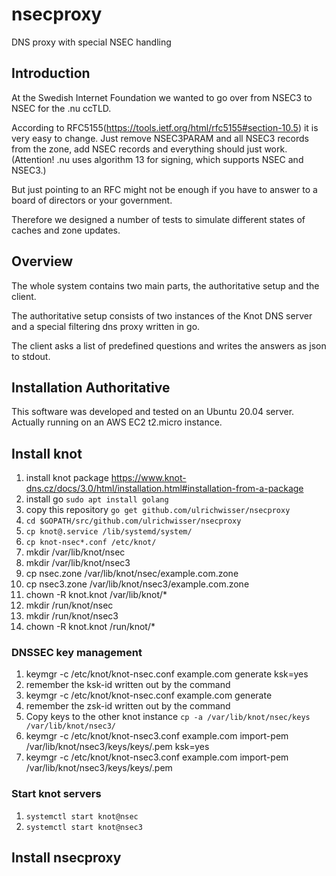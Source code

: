 # nsecproxy
DNS proxy with special NSEC handling

## Introduction
At the Swedish Internet Foundation we wanted to go over from NSEC3 to NSEC for the .nu ccTLD.

According to RFC5155(https://tools.ietf.org/html/rfc5155#section-10.5) it is very easy
to change. Just remove NSEC3PARAM and all NSEC3 records from the zone, add NSEC records
and everything should just work. (Attention! .nu uses algorithm 13 for signing, which supports NSEC and NSEC3.)

But just pointing to an RFC might not be enough if you have to answer to a board
of directors or your government.

Therefore we designed a number of tests to simulate different states of caches and
zone updates.

## Overview
The whole system contains two main parts, the authoritative setup and the client.

The authoritative setup consists of two instances of the Knot DNS server and a
special filtering dns proxy written in go.

The client asks a list of predefined questions and writes the answers as json to stdout.

## Installation Authoritative
This software was developed and tested on an Ubuntu 20.04 server. Actually running on an AWS EC2 t2.micro instance.

## Install knot
1. install knot package https://www.knot-dns.cz/docs/3.0/html/installation.html#installation-from-a-package
2. install go `sudo apt install golang`
3. copy this repository `go get github.com/ulrichwisser/nsecproxy`
4. `cd $GOPATH/src/github.com/ulrichwisser/nsecproxy`
5. `cp knot@.service /lib/systemd/system/`
6. `cp knot-nsec*.conf /etc/knot/`
7. mkdir /var/lib/knot/nsec
8. mkdir /var/lib/knot/nsec3
9. cp nsec.zone /var/lib/knot/nsec/example.com.zone
10. cp nsec3.zone /var/lib/knot/nsec3/example.com.zone
11. chown -R knot.knot /var/lib/knot/*
12. mkdir /run/knot/nsec
13. mkdir /run/knot/nsec3
14. chown -R knot.knot /run/knot/*

### DNSSEC key management
1. keymgr -c /etc/knot/knot-nsec.conf example.com generate ksk=yes
2. remember the ksk-id written out by the command
3. keymgr -c /etc/knot/knot-nsec.conf example.com generate
4. remember the zsk-id written out by the command
5. Copy keys to the other knot instance `cp -a /var/lib/knot/nsec/keys /var/lib/knot/nsec3/`
6. keymgr -c /etc/knot/knot-nsec3.conf example.com import-pem /var/lib/knot/nsec3/keys/keys/<ksk-id>.pem ksk=yes
7. keymgr -c /etc/knot/knot-nsec3.conf example.com import-pem /var/lib/knot/nsec3/keys/keys/<zsk-id>.pem

### Start knot servers
1. `systemctl start knot@nsec`
2. `systemctl start knot@nsec3`

## Install nsecproxy
